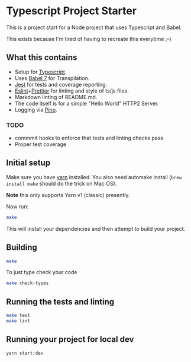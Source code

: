 # Typescript Project Starter

This is a project start for a Node project that uses Typescript and Babel.

This exists because I'm tired of having to recreate this everytime ;-)

## What this contains

* Setup for [Typescript](https://www.typescriptlang.org/).
* Uses [Babel 7](https://babeljs.io/) for Transpilation.
* [Jest](https://jestjs.io/) for tests and coverage reporting.
* [Eslint](https://eslint.org/)+[Prettier](https://prettier.io/) for
linting and style of ts/js files.
* Markdown linting of README.md.
* The code itself is for a simple "Hello World" HTTP2 Server.
* Logging via [Pino](https://getpino.io/).

### TODO

* commmit hooks to enforce that tests and linting checks pass
* Proper test coverage

## Initial setup

Make sure you have [yarn](https://yarnpkg.com/getting-started/install) installed.
You also need automake install (`brew install make` should do the trick on Mac OS).

**Note** this only supports Yarn v1 (classic) presently.

Now run:

``` bash
make
```

This will install your dependencies and then attempt to build your project.

## Building

``` bash
make
```

To just type check your code

``` bash
make check-types
```

## Running the tests and linting

``` bash
make test
make lint
```

## Running your project for local dev

``` bash
yarn start:dev
```
